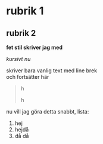 # rubrik 1

## rubrik 2

**fet stil skriver jag med**

*kursivt nu*

skriver bara vanlig text med line brek  
och fortsätter här

> h
>
> h

nu vill jag göra detta snabbt, lista:
1. hej
1. hejdå
1. då då



